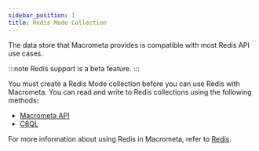 ```yaml
---
sidebar_position: 1
title: Redis Mode Collection
---
```


The data store that Macrometa provides is compatible with most Redis API use cases.

:::note
Redis support is a beta feature.
:::

You must create a Redis Mode collection before you can use Redis with Macrometa. You can read and write to Redis collections using the following methods:

- [Macrometa API](../../api-docs/)
- [C8QL](../../queries/c8ql/)

For more information about using Redis in Macrometa, refer to [Redis](../../queries/redis/).
